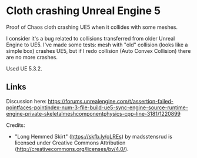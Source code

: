 # Cloth crashing Unreal Engine 5

Proof of Chaos cloth crashing UE5 when it collides with some meshes.

I consider it's a bug related to collisions transferred from older Unreal 
Engine to UE5. I've made some tests: mesh with "old" collision (looks like a 
simple box) crashes UE5, but if I redo collision (Auto Convex Collision) 
there are no more crashes.

Used UE 5.3.2.

## Links
Discussion here: https://forums.unrealengine.com/t/assertion-failed-pointfaces-pointindex-num-3-file-build-ue5-sync-engine-source-runtime-engine-private-skeletalmeshcomponentphysics-cpp-line-3181/1220899

Credits:
* "Long Hemmed Skirt" (https://skfb.ly/oLREs) by madsstensrud is licensed under Creative Commons Attribution (http://creativecommons.org/licenses/by/4.0/).
